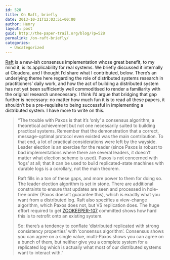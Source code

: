 ```yaml
---
id: 528
title: On Raft, briefly
date: 2013-10-31T12:03:51+00:00
author: Henry
layout: post
guid: http://the-paper-trail.org/blog/?p=528
permalink: /on-raft-briefly/
categories:
  - Uncategorized
---
```

[Raft](https://ramcloud.stanford.edu/wiki/download/attachments/11370504/raft.pdf) is a new-ish consensus implementation whose great benefit, to my mind it, is its applicability for real systems. We briefly discussed it internally at Cloudera, and I thought I&#8217;d share what I contributed, below. There&#8217;s an underlying theme here regarding the role of distributed systems research in practitioners&#8217; daily work, and how the act of building a distributed system has not yet been sufficiently well commoditised to render a familiarity with the original research unnecessary. I think I&#8217;d argue that bridging that gap further is necessary: no matter how much fun it is to read all these papers, it shouldn&#8217;t be a pre-requisite to being successful in implementing a distributed system. I have more to write on this.

> &#8220;The trouble with Paxos is that it&#8217;s &#8216;only&#8217; a consensus algorithm; a theoretical achievement but not one necessarily suited to building practical systems. Remember that the demonstration that a correct, message-optimal protocol even existed was the main contribution. To that end, a lot of practical considerations were left by the wayside. Leader election is an exercise for the reader (since Paxos is robust to bad implementations where there are several leaders, it doesn&#8217;t matter what election scheme is used). Paxos is not concerned with &#8216;logs&#8217; at all; that it can be used to build replicated-state machines with durable logs is a corollary, not the main theorem. 
> 
> Raft fills in a ton of these gaps, and more power to them for doing so. The leader election algorithm is set in stone. There are additional constraints to ensure that updates are seen and processed in hole-free order (Paxos doesn&#8217;t guarantee this), which is exactly what you want from a distributed log. Raft also specifies a view-change algorithm, which Paxos does not, but VS replication does. The huge effort required to get [ZOOKEEPER-107](https://issues.apache.org/jira/browse/ZOOKEEPER-107) committed shows how hard this is to retrofit onto an existing system.
> 
> So: there&#8217;s a tendency to conflate &#8216;distributed replicated <blah> with strong consistency properties&#8217; with &#8216;consensus algorithm&#8217;. Consensus shows you can agree on a single value, multi-Paxos shows you can agree on a bunch of them, but neither give you a complete system for a replicated log which is actually what most of our distributed systems want to interact with.&#8221;